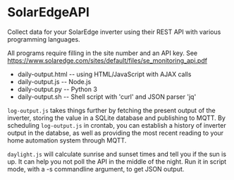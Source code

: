 # SolarEdgeAPI
Collect data for your SolarEdge inverter using their REST API with
various programming languages.

All programs require filling in the site number and an API key.
See https://www.solaredge.com/sites/default/files/se_monitoring_api.pdf

* daily-output.html -- using HTML/JavaScript with AJAX calls
* daily-output.js -- Node.js
* daily-output.py -- Python 3
* daily-output.sh -- Shell script with 'curl' and JSON parser 'jq'

`log-output.js` takes things further by fetching the present output of the inverter, storing the value in a SQLite database and publishing to MQTT. By scheduling `log-output.js` in crontab, you can establish a history of inverter output in the databse, as well as providing the most recent reading to your home automation system through MQTT.

`daylight.js` will calculate sunrise and sunset times and tell you if the sun is up. It can help you not poll the API in the middle of the night. Run it in script mode, with a -s commandline argument, to get JSON output.
